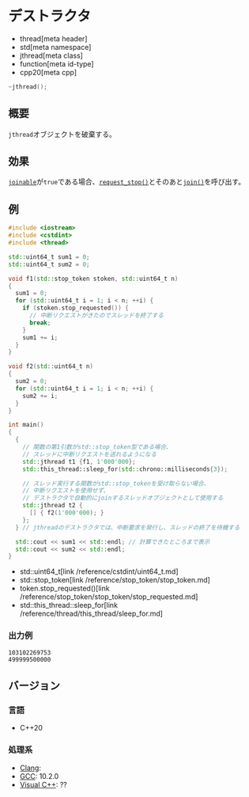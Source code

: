 # デストラクタ
* thread[meta header]
* std[meta namespace]
* jthread[meta class]
* function[meta id-type]
* cpp20[meta cpp]

```cpp
~jthread();
```

## 概要
`jthread`オブジェクトを破棄する。


## 効果
[`joinable`](joinable.md)が`true`である場合、[`request_stop()`](request_stop.md.nolink)とそのあと[`join()`](join.md.nolink)を呼び出す。


## 例
```cpp example
#include <iostream>
#include <cstdint>
#include <thread>

std::uint64_t sum1 = 0;
std::uint64_t sum2 = 0;

void f1(std::stop_token stoken, std::uint64_t n)
{
  sum1 = 0;
  for (std::uint64_t i = 1; i < n; ++i) {
    if (stoken.stop_requested()) {
      // 中断リクエストがきたのでスレッドを終了する
      break;
    }
    sum1 += i;
  }
}

void f2(std::uint64_t n)
{
  sum2 = 0;
  for (std::uint64_t i = 1; i < n; ++i) {
    sum2 += i;
  }
}

int main()
{
  {
    // 関数の第1引数がstd::stop_token型である場合、
    // スレッドに中断リクエストを送れるようになる
    std::jthread t1 {f1, 1'000'000};
    std::this_thread::sleep_for(std::chrono::milliseconds{3});

    // スレッド実行する関数がstd::stop_tokenを受け取らない場合、
    // 中断リクエストを使用せず、
    // デストラクタで自動的にjoinするスレッドオブジェクトとして使用する
    std::jthread t2 {
      [] { f2(1'000'000); }
    };
  } // jthreadのデストラクタでは、中断要求を発行し、スレッドの終了を待機する

  std::cout << sum1 << std::endl; // 計算できたところまで表示
  std::cout << sum2 << std::endl;
}
```
* std::uint64_t[link /reference/cstdint/uint64_t.md]
* std::stop_token[link /reference/stop_token/stop_token.md]
* token.stop_requested()[link /reference/stop_token/stop_token/stop_requested.md]
* std::this_thread::sleep_for[link /reference/thread/this_thread/sleep_for.md]

### 出力例
```
103102269753
499999500000
```

## バージョン
### 言語
- C++20

### 処理系
- [Clang](/implementation.md#clang):
- [GCC](/implementation.md#gcc): 10.2.0
- [Visual C++](/implementation.md#visual_cpp): ??
